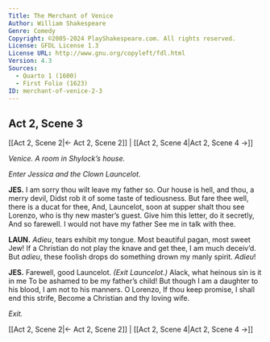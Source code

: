 ```yaml
---
Title: The Merchant of Venice
Author: William Shakespeare
Genre: Comedy
Copyright: ©2005-2024 PlayShakespeare.com. All rights reserved.
License: GFDL License 1.3
License URL: http://www.gnu.org/copyleft/fdl.html
Version: 4.3
Sources:
  - Quarto 1 (1600)
  - First Folio (1623)
ID: merchant-of-venice-2-3
---
```


## Act 2, Scene 3
[[Act 2, Scene 2|← Act 2, Scene 2]] | [[Act 2, Scene 4|Act 2, Scene 4 →]]

*Venice. A room in Shylock’s house.*

*Enter Jessica and the Clown Launcelot.*

**JES.**
I am sorry thou wilt leave my father so.
Our house is hell, and thou, a merry devil,
Didst rob it of some taste of tediousness.
But fare thee well, there is a ducat for thee,
And, Launcelot, soon at supper shalt thou see
Lorenzo, who is thy new master’s guest.
Give him this letter, do it secretly,
And so farewell. I would not have my father
See me in talk with thee.

**LAUN.**
*Adieu*, tears exhibit my tongue. Most beautiful pagan, most sweet Jew! If a Christian do not play the knave and get thee, I am much deceiv’d. But *adieu*, these foolish drops do something drown my manly spirit. *Adieu*!

**JES.**
Farewell, good Launcelot.
*(Exit Launcelot.)*
Alack, what heinous sin is it in me
To be ashamed to be my father’s child!
But though I am a daughter to his blood,
I am not to his manners. O Lorenzo,
If thou keep promise, I shall end this strife,
Become a Christian and thy loving wife.

*Exit.*

[[Act 2, Scene 2|← Act 2, Scene 2]] | [[Act 2, Scene 4|Act 2, Scene 4 →]]